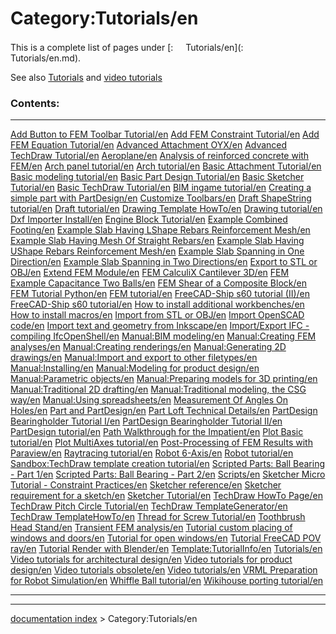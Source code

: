 # Category:Tutorials/en
This is a complete list of pages under [:<img src="images/Property.png" style="width:16px"> Tutorials/en](:<img src="images/Property.png" style="width:16px"> Tutorials/en.md).

See also [Tutorials](Tutorials/en.md) and [video tutorials](video_tutorials/en.md)

### Contents:

  ------------------------------------------------------------------------------------------------------------------------------- ------------------------------------------------------------------------------------------------------------------- -------------------------------------------------------------------------------------------------------------------------------
  [Add Button to FEM Toolbar Tutorial/en](Add_Button_to_FEM_Toolbar_Tutorial/en.md)                                       [Add FEM Constraint Tutorial/en](Add_FEM_Constraint_Tutorial/en.md)                                         [Add FEM Equation Tutorial/en](Add_FEM_Equation_Tutorial/en.md)
  [Advanced Attachment OYX/en](Advanced_Attachment_OYX/en.md)                                                             [Advanced TechDraw Tutorial/en](Advanced_TechDraw_Tutorial/en.md)                                           [Aeroplane/en](Aeroplane/en.md)
  [Analysis of reinforced concrete with FEM/en](Analysis_of_reinforced_concrete_with_FEM/en.md)                           [Arch panel tutorial/en](Arch_panel_tutorial/en.md)                                                         [Arch tutorial/en](Arch_tutorial/en.md)
  [Basic Attachment Tutorial/en](Basic_Attachment_Tutorial/en.md)                                                         [Basic modeling tutorial/en](Basic_modeling_tutorial/en.md)                                                 [Basic Part Design Tutorial/en](Basic_Part_Design_Tutorial/en.md)
  [Basic Sketcher Tutorial/en](Basic_Sketcher_Tutorial/en.md)                                                             [Basic TechDraw Tutorial/en](Basic_TechDraw_Tutorial/en.md)                                                 [BIM ingame tutorial/en](BIM_ingame_tutorial/en.md)
  [Creating a simple part with PartDesign/en](Creating_a_simple_part_with_PartDesign/en.md)                               [Customize Toolbars/en](Customize_Toolbars/en.md)                                                           [Draft ShapeString tutorial/en](Draft_ShapeString_tutorial/en.md)
  [Draft tutorial/en](Draft_tutorial/en.md)                                                                               [Drawing Template HowTo/en](Drawing_Template_HowTo/en.md)                                                   [Drawing tutorial/en](Drawing_tutorial/en.md)
  [Dxf Importer Install/en](Dxf_Importer_Install/en.md)                                                                   [Engine Block Tutorial/en](Engine_Block_Tutorial/en.md)                                                     [Example Combined Footing/en](Example_Combined_Footing/en.md)
  [Example Slab Having LShape Rebars Reinforcement Mesh/en](Example_Slab_Having_LShape_Rebars_Reinforcement_Mesh/en.md)   [Example Slab Having Mesh Of Straight Rebars/en](Example_Slab_Having_Mesh_Of_Straight_Rebars/en.md)         [Example Slab Having UShape Rebars Reinforcement Mesh/en](Example_Slab_Having_UShape_Rebars_Reinforcement_Mesh/en.md)
  [Example Slab Spanning in One Direction/en](Example_Slab_Spanning_in_One_Direction/en.md)                               [Example Slab Spanning in Two Directions/en](Example_Slab_Spanning_in_Two_Directions/en.md)                 [Export to STL or OBJ/en](Export_to_STL_or_OBJ/en.md)
  [Extend FEM Module/en](Extend_FEM_Module/en.md)                                                                         [FEM CalculiX Cantilever 3D/en](FEM_CalculiX_Cantilever_3D/en.md)                                           [FEM Example Capacitance Two Balls/en](FEM_Example_Capacitance_Two_Balls/en.md)
  [FEM Shear of a Composite Block/en](FEM_Shear_of_a_Composite_Block/en.md)                                               [FEM Tutorial Python/en](FEM_Tutorial_Python/en.md)                                                         [FEM tutorial/en](FEM_tutorial/en.md)
  [FreeCAD-Ship s60 tutorial (II)/en](FreeCAD-Ship_s60_tutorial_(II)/en.md)                                               [FreeCAD-Ship s60 tutorial/en](FreeCAD-Ship_s60_tutorial/en.md)                                             [How to install additional workbenches/en](How_to_install_additional_workbenches/en.md)
  [How to install macros/en](How_to_install_macros/en.md)                                                                 [Import from STL or OBJ/en](Import_from_STL_or_OBJ/en.md)                                                   [Import OpenSCAD code/en](Import_OpenSCAD_code/en.md)
  [Import text and geometry from Inkscape/en](Import_text_and_geometry_from_Inkscape/en.md)                               [Import/Export IFC - compiling IfcOpenShell/en](Import/Export_IFC_-_compiling_IfcOpenShell/en.md)           [Manual:BIM modeling/en](Manual:BIM_modeling/en.md)
  [Manual:Creating FEM analyses/en](Manual:Creating_FEM_analyses/en.md)                                                   [Manual:Creating renderings/en](Manual:Creating_renderings/en.md)                                           [Manual:Generating 2D drawings/en](Manual:Generating_2D_drawings/en.md)
  [Manual:Import and export to other filetypes/en](Manual:Import_and_export_to_other_filetypes/en.md)                     [Manual:Installing/en](Manual:Installing/en.md)                                                             [Manual:Modeling for product design/en](Manual:Modeling_for_product_design/en.md)
  [Manual:Parametric objects/en](Manual:Parametric_objects/en.md)                                                         [Manual:Preparing models for 3D printing/en](Manual:Preparing_models_for_3D_printing/en.md)                 [Manual:Traditional 2D drafting/en](Manual:Traditional_2D_drafting/en.md)
  [Manual:Traditional modeling, the CSG way/en](Manual:Traditional_modeling,_the_CSG_way/en.md)                           [Manual:Using spreadsheets/en](Manual:Using_spreadsheets/en.md)                                             [Measurement Of Angles On Holes/en](Measurement_Of_Angles_On_Holes/en.md)
  [Part and PartDesign/en](Part_and_PartDesign/en.md)                                                                     [Part Loft Technical Details/en](Part_Loft_Technical_Details/en.md)                                         [PartDesign Bearingholder Tutorial I/en](PartDesign_Bearingholder_Tutorial_I/en.md)
  [PartDesign Bearingholder Tutorial II/en](PartDesign_Bearingholder_Tutorial_II/en.md)                                   [PartDesign tutorial/en](PartDesign_tutorial/en.md)                                                         [Path Walkthrough for the Impatient/en](Path_Walkthrough_for_the_Impatient/en.md)
  [Plot Basic tutorial/en](Plot_Basic_tutorial/en.md)                                                                     [Plot MultiAxes tutorial/en](Plot_MultiAxes_tutorial/en.md)                                                 [Post-Processing of FEM Results with Paraview/en](Post-Processing_of_FEM_Results_with_Paraview/en.md)
  [Raytracing tutorial/en](Raytracing_tutorial/en.md)                                                                     [Robot 6-Axis/en](Robot_6-Axis/en.md)                                                                       [Robot tutorial/en](Robot_tutorial/en.md)
  [Sandbox:TechDraw template creation tutorial/en](Sandbox:TechDraw_template_creation_tutorial/en.md)                     [Scripted Parts: Ball Bearing - Part 1/en](Scripted_Parts:_Ball_Bearing_-_Part_1/en.md)                     [Scripted Parts: Ball Bearing - Part 2/en](Scripted_Parts:_Ball_Bearing_-_Part_2/en.md)
  [Scripts/en](Scripts/en.md)                                                                                             [Sketcher Micro Tutorial - Constraint Practices/en](Sketcher_Micro_Tutorial_-_Constraint_Practices/en.md)   [Sketcher reference/en](Sketcher_reference/en.md)
  [Sketcher requirement for a sketch/en](Sketcher_requirement_for_a_sketch/en.md)                                         [Sketcher Tutorial/en](Sketcher_Tutorial/en.md)                                                             [TechDraw HowTo Page/en](TechDraw_HowTo_Page/en.md)
  [TechDraw Pitch Circle Tutorial/en](TechDraw_Pitch_Circle_Tutorial/en.md)                                               [TechDraw TemplateGenerator/en](TechDraw_TemplateGenerator/en.md)                                           [TechDraw TemplateHowTo/en](TechDraw_TemplateHowTo/en.md)
  [Thread for Screw Tutorial/en](Thread_for_Screw_Tutorial/en.md)                                                         [Toothbrush Head Stand/en](Toothbrush_Head_Stand/en.md)                                                     [Transient FEM analysis/en](Transient_FEM_analysis/en.md)
  [Tutorial custom placing of windows and doors/en](Tutorial_custom_placing_of_windows_and_doors/en.md)                   [Tutorial for open windows/en](Tutorial_for_open_windows/en.md)                                             [Tutorial FreeCAD POV ray/en](Tutorial_FreeCAD_POV_ray/en.md)
  [Tutorial Render with Blender/en](Tutorial_Render_with_Blender/en.md)                                                   [Template:TutorialInfo/en](Template:TutorialInfo/en.md)                                                     [Tutorials/en](Tutorials/en.md)
  [Video tutorials for architectural design/en](Video_tutorials_for_architectural_design/en.md)                           [Video tutorials for product design/en](Video_tutorials_for_product_design/en.md)                           [Video tutorials obsolete/en](Video_tutorials_obsolete/en.md)
  [Video tutorials/en](Video_tutorials/en.md)                                                                             [VRML Preparation for Robot Simulation/en](VRML_Preparation_for_Robot_Simulation/en.md)                     [Whiffle Ball tutorial/en](Whiffle_Ball_tutorial/en.md)
  [Wikihouse porting tutorial/en](Wikihouse_porting_tutorial/en.md)                                                                                                                                                                           
  ------------------------------------------------------------------------------------------------------------------------------- ------------------------------------------------------------------------------------------------------------------- -------------------------------------------------------------------------------------------------------------------------------

---
[documentation index](../README.md) > Category:Tutorials/en
